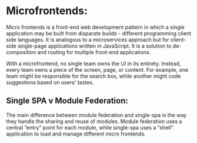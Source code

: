 # Microfrontends: 

Micro frontends is a front-end web development pattern in which a single application may be built from disparate builds - different programming client side languages. It is analogous to a microservices approach but for client-side single-page applications written in JavaScript. It is a solution to de-composition and routing for multiple front-end applications.

With a microfrontend, no single team owns the UI in its entirety. Instead, every team owns a piece of the screen, page, or content. For example, one team might be responsible for the search box, while another might code suggestions based on users' tastes.

## Single SPA v Module Federation:
The main difference between module federation and single-spa is the way they handle the sharing and reuse of modules.
Module federation uses a central “entry” point for each module, while single-spa uses a “shell” application to load and manage different micro frontends.
